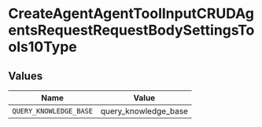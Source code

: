 # CreateAgentAgentToolInputCRUDAgentsRequestRequestBodySettingsTools10Type


## Values

| Name                   | Value                  |
| ---------------------- | ---------------------- |
| `QUERY_KNOWLEDGE_BASE` | query_knowledge_base   |
